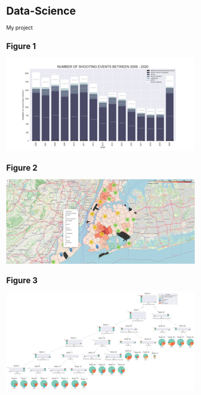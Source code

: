 # Data-Science

My project

## Figure 1

![Stacked bar plot](doc/n_shooting_events.png)

## Figure 2

![Choropleth map](doc/Choropleth_map.png)

## Figure 3

![Decision tree](doc/decision_tree.png)